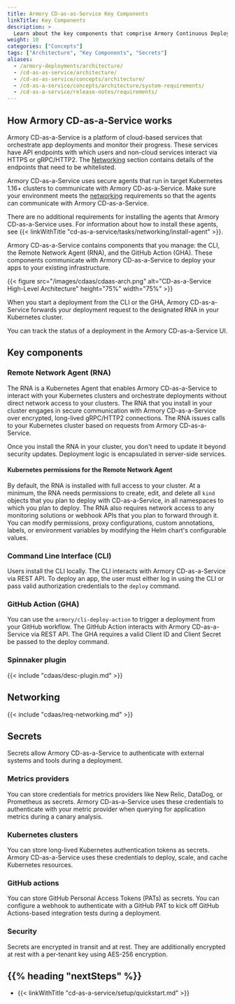 ```yaml
---
title: Armory CD-as-as-Service Key Components
linkTitle: Key Components
description: >
  Learn about the key components that comprise Armory Continuous Deployment-as-a-Service and how they work together to orchestrate deployments. Remote Network Agent (RNA), Kubernetes permissions, networking requirements, CLI, GitHub Action.
weight: 10
categories: ["Concepts"]
tags: ["Architecture", "Key Components", "Secrets"]
aliases:
  - /armory-deployments/architecture/
  - /cd-as-as-service/architecture/
  - /cd-as-as-service/concepts/architecture/
  - /cd-as-a-service/concepts/architecture/system-requirements/
  - /cd-as-a-service/release-notes/requirements/
---
```


<!-- Both armory.io and the CDaaS UI links to this page. Do not change the title or headings without checking with engineering and marketing. -->

## How Armory CD-as-a-Service works

Armory CD-as-a-Service is a platform of cloud-based services that orchestrate app deployments and monitor their progress. These services have API endpoints with which users and non-cloud services interact via HTTPS or gRPC/HTTP2. The [Networking](#networking) section contains details of the endpoints that need to be whitelisted.

Armory CD-as-a-Service uses secure agents that run in target Kubernetes 1.16+ clusters to communicate with Armory CD-as-a-Service. Make sure your environment meets the [networking](#networking) requirements so that the agents can communicate with Armory CD-as-a-Service.

There are no additional requirements for installing the agents that Armory CD-as-a-Service uses. For information about how to install these agents, see {{< linkWithTitle "cd-as-a-service/tasks/networking/install-agent" >}}.

Armory CD-as-a-Service contains components that you manage: the CLI, the Remote Network Agent (RNA), and the GitHub Action (GHA). These components communicate with Armory CD-as-a-Service to deploy your apps to your existing infrastructure.

{{< figure src="/images/cdaas/cdaas-arch.png" alt="CD-as-a-Service High-Level Architecture" height="75%" width="75%" >}}

When you start a deployment from the CLI or the GHA, Armory CD-as-a-Service forwards your deployment request to the designated RNA in your Kubernetes cluster.

You can track the status of a deployment in the Armory CD-as-a-Service UI.

## Key components

### Remote Network Agent (RNA)

The RNA is a Kubernetes Agent that enables Armory CD-as-a-Service to interact with your Kubernetes clusters and orchestrate deployments without direct network access to your clusters. The RNA that you install in your cluster engages in secure communication with Armory CD-as-a-Service over encrypted, long-lived gRPC/HTTP2 connections. The RNA issues calls to your Kubernetes cluster based on requests from Armory CD-as-a-Service.

Once you install the RNA in your cluster, you don't need to update it beyond security updates. Deployment logic is encapsulated in server-side services.

#### Kubernetes permissions for the Remote Network Agent

By default, the RNA is installed with full access to your cluster. At a minimum, the RNA needs permissions to create, edit, and delete all `kind` objects that you plan to deploy with CD-as-a-Service, in all namespaces to which you plan to deploy. The RNA also requires network access to any monitoring solutions or webhook APIs that you plan to forward through it. You can modify permissions, proxy configurations, custom annotations, labels, or environment variables by modifying the Helm chart's configurable values.

### Command Line Interface (CLI)

Users install the CLI locally. The CLI interacts with Armory CD-as-a-Service via REST API. To deploy an app, the user must either log in using the CLI or pass valid authorization credentials to the `deploy` command.

### GitHub Action (GHA)

You can use the `armory/cli-deploy-action` to trigger a deployment from your GitHub workflow. The GitHub Action interacts with Armory CD-as-a-Service via REST API. The GHA requires a valid Client ID and Client Secret be passed to the deploy command.

### Spinnaker plugin

{{< include "cdaas/desc-plugin.md" >}}

## Networking

{{< include "cdaas/req-networking.md" >}}

## Secrets

Secrets allow Armory CD-as-a-Service to authenticate with external systems and tools during a deployment.

### Metrics providers

You can store credentials for metrics providers like New Relic, DataDog, or Prometheus as secrets. Armory CD-as-a-Service uses these credentials to authenticate with your metric provider when querying for application metrics during a canary analysis.

### Kubernetes clusters

You can store long-lived Kubernetes authentication tokens as secrets.
Armory CD-as-a-Service uses these credentials to deploy, scale, and cache Kubernetes resources.

### GitHub actions

You can store GitHub Personal Access Tokens (PATs) as secrets.
You can configure a webhook to authenticate with a GitHub PAT to kick off GitHub Actions-based integration tests during a deployment.

### Security

Secrets are encrypted in transit and at rest. They are additionally encrypted at rest with a per-tenant key using AES-256 encryption.

## {{% heading "nextSteps" %}}

* {{< linkWithTitle "cd-as-a-service/setup/quickstart.md" >}}